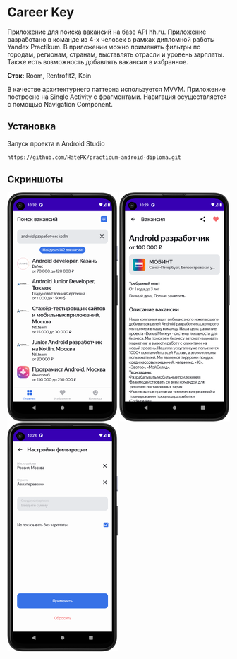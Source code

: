 
# Career Key

Приложение для поиска вакансий на базе API hh.ru. Приложение разработано в команде из 4-х человек в рамках дипломной работы Yandex Practikum. В приложении можно применять фильтры по городам, регионам, странам, выставлять отрасли и уровень зарплаты. Также есть возможность добавлять вакансии в избранное.  

**Стэк:** Room, Rentrofit2, Koin

В качестве архитектурнего паттерна используется MVVM. Приложение построено на Single Activity с фрагментами. Навигация осуществляется с помощью Navigation Component.

## Установка

Запуск проекта в Android Studio

```bash
https://github.com/HatePK/practicum-android-diploma.git
```
    
## Скриншоты
<p float="left">
    <img src="https://github.com/HatePK/practicum-android-diploma/blob/main/Screenshot_20240319_013206.png" width="250"> 
    <img src="https://github.com/HatePK/practicum-android-diploma/blob/main/Screenshot_20240319_012959.png" width="250"> 
    <img src="https://github.com/HatePK/practicum-android-diploma/blob/main/Screenshot_20240319_012903.png" width="250"> 
</p> 
